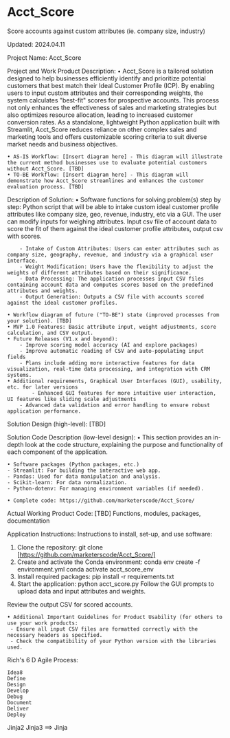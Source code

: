 # Acct_Score
Score accounts against custom attributes (ie. company size, industry)

Updated: 2024.04.11

Project Name: Acct_Score

Project and Work Product Description: 
	• Acct_Score is a tailored solution designed to help businesses efficiently identify and prioritize potential customers that best match their Ideal Customer Profile (ICP). By enabling users to input custom attributes and their corresponding weights, the system calculates "best-fit" scores for prospective accounts. This process not only enhances the effectiveness of sales and marketing strategies but also optimizes resource allocation, leading to increased customer conversion rates. As a standalone, lightweight Python application built with Streamlit, Acct_Score reduces reliance on other complex sales and marketing tools and offers customizable scoring criteria to suit diverse market needs and business objectives.
	
	• AS-IS Workflow: [Insert diagram here] - This diagram will illustrate the current method businesses use to evaluate potential customers without Acct_Score. [TBD]
	• TO-BE Workflow: [Insert diagram here] - This diagram will demonstrate how Acct_Score streamlines and enhances the customer evaluation process. [TBD]


Description of Solution:
	• Software functions for solving problem(s) step by step: Python script that will be able to intake custom ideal customer profile attributes like company size, geo, revenue, industry, etc via a GUI. The user can modify inputs for weighing attributes. Input csv file of account data to score the fit of them against the ideal customer profile attributes, output csv with scores.

		- Intake of Custom Attributes: Users can enter attributes such as company size, geography, revenue, and industry via a graphical user interface.
		- Weight Modification: Users have the flexibility to adjust the weights of different attributes based on their significance.
		- Data Processing: The application processes input CSV files containing account data and computes scores based on the predefined attributes and weights.
		- Output Generation: Outputs a CSV file with accounts scored against the ideal customer profiles.
 
	• Workflow diagram of future ("TO-BE") state (improved processes from your solution). [TBD]
	• MVP 1.0 Features: Basic attribute input, weight adjustments, score calculation, and CSV output.
	• Future Releases (V1.x and beyond): 
 		- Improve scoring model accuracy (AI and explore packages)
   		- Improve automatic reading of CSV and auto-populating input fields
 		- Plans include adding more interactive features for data visualization, real-time data processing, and integration with CRM systems.
    • Additional requirements, Graphical User Interfaces (GUI), usability, etc. for later versions
     		- Enhanced GUI features for more intuitive user interaction, UI features like sliding scale adjustments
 		- Advanced data validation and error handling to ensure robust application performance.
    
Solution Design (high-level): [TBD]

Solution Code Description (low-level design): 
	• This section provides an in-depth look at the code structure, explaining the purpose and functionality of each component of the application.
 
    • Software packages (Python packages, etc.)
	- Streamlit: For building the interactive web app.
	- Pandas: Used for data manipulation and analysis.
	- Scikit-learn: For data normalization.
	- Python-dotenv: For managing environment variables (if needed).

	• Complete code: https://github.com/marketerscode/Acct_Score/

Actual Working Product Code: [TBD]
    Functions, modules, packages, documentation 
    
Application Instructions:
        Instructions to install, set-up, and use software:
1. Clone the repository:
	git clone [https://github.com/marketerscode/Acct_Score/]
2. Create and activate the Conda environment:
	conda env create -f environment.yml
	conda activate acct_score_env
3. Install required packages:
	pip install -r requirements.txt
4. Start the application:
	python acct_score.py
Follow the GUI prompts to upload data and input attributes and weights.

Review the output CSV for scored accounts.
            
    • Additional Important Guidelines for Product Usability (for others to use your work products:
	 - Ensure all input CSV files are formatted correctly with the necessary headers as specified.
	 - Check the compatibility of your Python version with the libraries used.


Rich's 6 D Agile Process:

    Idea8
    Define
    Design
    Develop
    Debug
    Document
    Deliver
    Deploy

Jinja2 
Jinja3 ==> Jinja 
